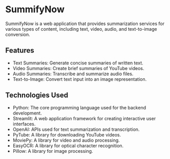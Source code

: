# SummifyNow

SummifyNow is a web application that provides summarization services for various types of content, including text, video, audio, and text-to-image conversion.

## Features

- Text Summaries: Generate concise summaries of written text.
- Video Summaries: Create brief summaries of YouTube videos.
- Audio Summaries: Transcribe and summarize audio files.
- Text-to-Image: Convert text input into an image representation.

## Technologies Used

- Python: The core programming language used for the backend development.
- Streamlit: A web application framework for creating interactive user interfaces.
- OpenAI: APIs used for text summarization and transcription.
- PyTube: A library for downloading YouTube videos.
- MoviePy: A library for video and audio processing.
- EasyOCR: A library for optical character recognition.
- Pillow: A library for image processing.